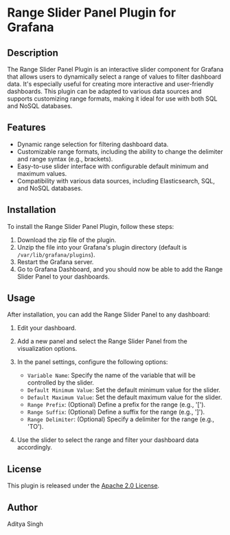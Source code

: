 # Range Slider Panel Plugin for Grafana

## Description

The Range Slider Panel Plugin is an interactive slider component for Grafana that allows users to dynamically select a range of values to filter dashboard data. It's especially useful for creating more interactive and user-friendly dashboards. This plugin can be adapted to various data sources and supports customizing range formats, making it ideal for use with both SQL and NoSQL databases.

## Features

- Dynamic range selection for filtering dashboard data.
- Customizable range formats, including the ability to change the delimiter and range syntax (e.g., brackets).
- Easy-to-use slider interface with configurable default minimum and maximum values.
- Compatibility with various data sources, including Elasticsearch, SQL, and NoSQL databases.

## Installation

To install the Range Slider Panel Plugin, follow these steps:

1. Download the zip file of the plugin.
2. Unzip the file into your Grafana's plugin directory (default is `/var/lib/grafana/plugins`).
3. Restart the Grafana server.
4. Go to Grafana Dashboard, and you should now be able to add the Range Slider Panel to your dashboards.

## Usage

After installation, you can add the Range Slider Panel to any dashboard:

1. Edit your dashboard.
2. Add a new panel and select the Range Slider Panel from the visualization options.
3. In the panel settings, configure the following options:

   - `Variable Name`: Specify the name of the variable that will be controlled by the slider.
   - `Default Minimum Value`: Set the default minimum value for the slider.
   - `Default Maximum Value`: Set the default maximum value for the slider.
   - `Range Prefix`: (Optional) Define a prefix for the range (e.g., '[').
   - `Range Suffix`: (Optional) Define a suffix for the range (e.g., ']').
   - `Range Delimiter`: (Optional) Specify a delimiter for the range (e.g., 'TO').

4. Use the slider to select the range and filter your dashboard data accordingly.

## License

This plugin is released under the [Apache 2.0 License](https://github.com/Anyline/anyline-rangeslider-panel/blob/main/LICENSE).

## Author

Aditya Singh
